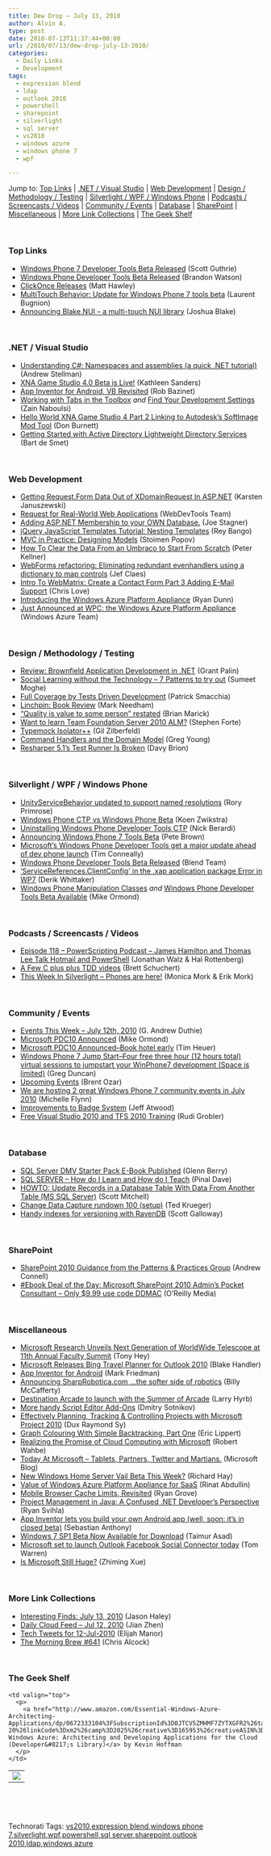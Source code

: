 ```yaml
---
title: Dew Drop – July 13, 2010
author: Alvin A.
type: post
date: 2010-07-13T11:37:44+00:00
url: /2010/07/13/dew-drop-july-13-2010/
categories:
  - Daily Links
  - Development
tags:
  - expression blend
  - ldap
  - outlook 2010
  - powershell
  - sharepoint
  - silverlight
  - sql server
  - vs2010
  - windows azure
  - windows phone 7
  - wpf

---
```

Jump to: [Top Links][1] | [.NET / Visual Studio][2] | [Web Development][3] | [Design / Methodology / Testing][4] | [Silverlight / WPF / Windows Phone][5] | [Podcasts / Screencasts / Videos][6] | [Community / Events][7] | [Database][8] | [SharePoint][9] | [Miscellaneous][10] | [More Link Collections][11] | [The Geek Shelf][12] 

&#160;

### <a name="top"></a>Top Links

  * [Windows Phone 7 Developer Tools Beta Released][13] (Scott Guthrie)
  * [Windows Phone Developer Tools Beta Released][14] (Brandon Watson)
  * [ClickOnce Releases][15] (Matt Hawley)
  * [MultiTouch Behavior: Update for Windows Phone 7 tools beta][16] (Laurent Bugnion)
  * [Announcing Blake.NUI &#8211; a multi-touch NUI library][17] (Joshua Blake)

&#160;

### <a name="dotnet"></a>.NET / Visual Studio

  * [Understanding C#: Namespaces and assemblies (a quick .NET tutorial)][18] (Andrew Stellman)
  * [XNA Game Studio 4.0 Beta is Live!][19] (Kathleen Sanders)
  * [App Inventor for Android, VB Revisited][20] (Rob Bazinet)
  * [Working with Tabs in the Toolbox][21] _and_&#160;[Find Your Development Settings][22] (Zain Naboulsi)
  * [Hello World XNA Game Studio 4 Part 2 Linking to Autodesk’s SoftImage Mod Tool][23] (Don Burnett)
  * [Getting Started with Active Directory Lightweight Directory Services][24] (Bart de Smet)

&#160;

### <a name="web"></a>Web Development

  * [Getting Request.Form Data Out of XDomainRequest In ASP.NET][25] (Karsten Januszewski)
  * [Request for Real-World Web Applications][26] (WebDevTools Team)
  * [Adding ASP.NET Membership to your OWN Database.][27] (Joe Stagner)
  * [jQuery JavaScript Templates Tutorial: Nesting Templates][28] (Rey Bango)
  * [MVC in Practice: Designing Models][29] (Stoimen Popov)
  * [How To Clear the Data From an Umbraco to Start From Scratch][30] (Peter Kellner)
  * [WebForms refactoring: Eliminating redundant evenhandlers using a dictionary to map controls][31] (Jef Claes)
  * [Intro To WebMatrix: Create a Contact Form Part 3 Adding E-Mail Support][32] (Chris Love)
  * [Introducing the Windows Azure Platform Appliance][33] (Ryan Dunn)
  * [Just Announced at WPC: the Windows Azure Platform Appliance][34] (Windows Azure Team)

&#160;

### <a name="design"></a>Design / Methodology / Testing

  * [Review: Brownfield Application Development in .NET][35] (Grant Palin)
  * [Social Learning without the Technology &#8211; 7 Patterns to try out][36] (Sumeet Moghe)
  * [Full Coverage by Tests Driven Development][37] (Patrick Smacchia)
  * [Linchpin: Book Review][38] (Mark Needham)
  * [“Quality is value to some person” restated][39] (Brian Marick)
  * [Want to learn Team Foundation Server 2010 ALM?][40] (Stephen Forte)
  * [Typemock Isolator++][41] (Gil Zilberfeld)
  * [Command Handlers and the Domain Model][42] (Greg Young)
  * [Resharper 5.1’s Test Runner Is Broken][43] (Davy Brion)

&#160;

### <a name="silverlight"></a>Silverlight / WPF / Windows Phone

  * [UnityServiceBehavior updated to support named resolutions][44] (Rory Primrose)
  * [Windows Phone CTP vs Windows Phone Beta][45] (Koen Zwikstra)
  * [Uninstalling Windows Phone Developer Tools CTP][46] (Nick Berardi)
  * [Announcing Windows Phone 7 Tools Beta][47] (Pete Brown)
  * [Microsoft&#8217;s Windows Phone Developer Tools get a major update ahead of dev phone launch][48] (Tim Conneally)
  * [Windows Phone Developer Tools Beta Released][49] (Blend Team)
  * [&#8216;ServiceReferences.ClientConfig&#8217; in the .xap application package Error in WP7][50] (Derik Whittaker)
  * [Windows Phone Manipulation Classes][51] _and_&#160;[Windows Phone Developer Tools Beta Available][52] (Mike Ormond)

&#160;

### <a name="podcasts"></a>Podcasts / Screencasts / Videos

  * [Episode 118 &#8211; PowerScripting Podcast &#8211; James Hamilton and Thomas Lee Talk Hotmail and PowerShell][53] (Jonathan Walz & Hal Rottenberg)
  * [A Few C plus plus TDD videos][54] (Brett Schuchert)
  * [This Week In Silverlight – Phones are here!][55] (Monica Mork & Erik Mork)

&#160;

### <a name="events"></a>Community / Events

  * [Events This Week – July 12th, 2010][56] (G. Andrew Duthie)
  * [Microsoft PDC10 Announced][57] (Mike Ormond)
  * [Microsoft PDC10 Announced–Book hotel early][58] (Tim Heuer)
  * [Windows Phone 7 Jump Start–Four free three hour (12 hours total) virtual sessions to jumpstart your WinPhone7 development (Space is limited)][59] (Greg Duncan)
  * [Upcoming Events][60] (Brent Ozar)
  * [We are hosting 2 great Windows Phone 7 community events in July 2010][61] (Michelle Flynn)
  * [Improvements to Badge System][62] (Jeff Atwood)
  * [Free Visual Studio 2010 and TFS 2010 Training][63] (Rudi Grobler)

&#160;

### <a name="db"></a>Database

  * [SQL Server DMV Starter Pack E-Book Published][64] (Glenn Berry)
  * [SQL SERVER – How do I Learn and How do I Teach][65] (Pinal Dave)
  * [HOWTO: Update Records in a Database Table With Data From Another Table (MS SQL Server)][66] (Scott Mitchell)
  * [Change Data Capture rundown 100 (setup)][67] (Ted Krueger)
  * [Handy indexes for versioning with RavenDB][68] (Scott Galloway)

&#160;

### <a name="sp"></a>SharePoint

  * [SharePoint 2010 Guidance from the Patterns & Practices Group][69] (Andrew Connell)
  * [#Ebook Deal of the Day: Microsoft SharePoint 2010 Admin&#8217;s Pocket Consultant &#8211; Only $9.99 use code DDMAC][70] (O&#8217;Reilly Media)

&#160;

### <a name="misc"></a>Miscellaneous

  * [Microsoft Research Unveils Next Generation of WorldWide Telescope at 11th Annual Faculty Summit][71] (Tony Hey)
  * [Microsoft Releases Bing Travel Planner for Outlook 2010][72] (Blake Handler)
  * [App Inventor for Android][73] (Mark Friedman)
  * [Announcing SharpRobotica.com &#8230;the softer side of robotics][74] (Billy McCafferty)
  * [Destination Arcade to launch with the Summer of Arcade][75] (Larry Hyrb)
  * [More handy Script Editor Add-Ons][76] (Dmitry Sotnikov)
  * [Effectively Planning, Tracking & Controlling Projects with Microsoft Project 2010][77] (Dux Raymond Sy)
  * [Graph Colouring With Simple Backtracking, Part One][78] (Eric Lippert)
  * [Realizing the Promise of Cloud Computing with Microsoft][79] (Robert Wahbe)
  * [Today At Microsoft – Tablets, Partners, Twitter and Martians.][80] (Microsoft Blog)
  * [New Windows Home Server Vail Beta This Week?][81] (Richard Hay)
  * [Value of Windows Azure Platform Appliance for SaaS][82] (Rinat Abdullin)
  * [Mobile Browser Cache Limits, Revisited][83] (Ryan Grove)
  * [Project Management in Java: A Confused .NET Developer’s Perspective][84] (Ryan Svihla)
  * [App Inventor lets you build your own Android app (well, soon: it&#8217;s in closed beta)][85] (Sebastian Anthony)
  * [Windows 7 SP1 Beta Now Available for Download][86] (Taimur Asad)
  * [Microsoft set to launch Outlook Facebook Social Connector today][87] (Tom Warren)
  * [Is Microsoft Still Huge?][88] (Zhiming Xue)

&#160;

### <a name="links"></a>More Link Collections

  * [Interesting Finds: July 13, 2010][89] (Jason Haley)
  * [Daily Cloud Feed &#8211; Jul 12, 2010][90] (Jian Zhen)
  * [Tech Tweets for 12-Jul-2010][91] (Elijah Manor)
  * [The Morning Brew #641][92] (Chris Alcock)

&#160;

### <a name="shelf"></a>The Geek Shelf

<table border="0" cellspacing="0" cellpadding="0">
  <tr>
    <td>
      <img data-recalc-dims="1" decoding="async" src="https://i0.wp.com/ecx.images-amazon.com/images/I/51HsD2X9goL._SL160_.jpg?w=660" />
    </td>
    
    <td valign="top">
      <p>
        <a href="http://www.amazon.com/Essential-Windows-Azure-Architecting-Applications/dp/0672333104%3FSubscriptionId%3D0JTCV5ZMHMF7ZYTXGFR2%26tag%3Dbrdicr-20%26linkCode%3Dxm2%26camp%3D2025%26creative%3D165953%26creativeASIN%3D0672333104">Essential Windows Azure: Architecting and Developing Applications for the Cloud (Developer&#8217;s Library)</a> by Kevin Hoffman
      </p>
    </td>
  </tr>
</table>



&#160;

<div style="padding-bottom: 0px; margin: 0px; padding-left: 0px; padding-right: 0px; display: inline; float: none; padding-top: 0px" id="scid:C16BAC14-9A3D-4c50-9394-FBFEF7A93539:5ea53d07-fa4e-4005-a6fd-296a8a6cf038" class="wlWriterEditableSmartContent">
  <!--dotnetkickit-->
</div>



&#160;

<div style="padding-bottom: 0px; margin: 0px; padding-left: 0px; padding-right: 0px; display: inline; float: none; padding-top: 0px" id="scid:0767317B-992E-4b12-91E0-4F059A8CECA8:c9561600-7a92-4718-b265-f6845ea44f44" class="wlWriterEditableSmartContent">
  Technorati Tags: <a href="http://technorati.com/tags/vs2010" rel="tag">vs2010</a>,<a href="http://technorati.com/tags/expression+blend" rel="tag">expression blend</a>,<a href="http://technorati.com/tags/windows+phone+7" rel="tag">windows phone 7</a>,<a href="http://technorati.com/tags/silverlight" rel="tag">silverlight</a>,<a href="http://technorati.com/tags/wpf" rel="tag">wpf</a>,<a href="http://technorati.com/tags/powershell" rel="tag">powershell</a>,<a href="http://technorati.com/tags/sql+server" rel="tag">sql server</a>,<a href="http://technorati.com/tags/sharepoint" rel="tag">sharepoint</a>,<a href="http://technorati.com/tags/outlook+2010" rel="tag">outlook 2010</a>,<a href="http://technorati.com/tags/ldap" rel="tag">ldap</a>,<a href="http://technorati.com/tags/windows+azure" rel="tag">windows azure</a>
</div>

 [1]: https://morningdew-bpc6g3a0fgaxdxcu.eastus2-01.azurewebsites.net/#top
 [2]: https://morningdew-bpc6g3a0fgaxdxcu.eastus2-01.azurewebsites.net/#dotnet
 [3]: https://morningdew-bpc6g3a0fgaxdxcu.eastus2-01.azurewebsites.net/#web
 [4]: https://morningdew-bpc6g3a0fgaxdxcu.eastus2-01.azurewebsites.net/#design
 [5]: https://morningdew-bpc6g3a0fgaxdxcu.eastus2-01.azurewebsites.net/#silverlight
 [6]: https://morningdew-bpc6g3a0fgaxdxcu.eastus2-01.azurewebsites.net/#podcasts
 [7]: https://morningdew-bpc6g3a0fgaxdxcu.eastus2-01.azurewebsites.net/#events
 [8]: https://morningdew-bpc6g3a0fgaxdxcu.eastus2-01.azurewebsites.net/#db
 [9]: https://morningdew-bpc6g3a0fgaxdxcu.eastus2-01.azurewebsites.net/#sp
 [10]: https://morningdew-bpc6g3a0fgaxdxcu.eastus2-01.azurewebsites.net/#misc
 [11]: https://morningdew-bpc6g3a0fgaxdxcu.eastus2-01.azurewebsites.net/#links
 [12]: https://morningdew-bpc6g3a0fgaxdxcu.eastus2-01.azurewebsites.net/#shelf
 [13]: http://weblogs.asp.net/scottgu/archive/2010/07/12/windows-phone-7-developer-tools-beta-released.aspx
 [14]: http://windowsteamblog.com/windows_phone/b/wpdev/archive/2010/07/12/windows-phone-developer-tools-beta-released.aspx
 [15]: http://blogs.msdn.com/b/codeplex/archive/2010/07/13/clickonce-releases.aspx
 [16]: http://feedproxy.google.com/~r/galasoft/~3/Bvfq_rPtUJI/multitouch-behavior-update-for-windows-phone-7-tools-beta.aspx
 [17]: http://nui.joshland.org/2010/07/announcing-blakenui-multi-touch-nui.html
 [18]: http://feeds.oreilly.com/~r/oreilly/news/~3/NfWJXL-YKWk/understanding-c-namespaces-and.html
 [19]: http://blogs.msdn.com/b/xna/archive/2010/07/12/xna-game-studio-4-0-beta-is-live.aspx
 [20]: http://feedproxy.google.com/~r/AccidentalTechnologist/~3/XipsS_lvk4M/
 [21]: http://feedproxy.google.com/~r/zainnab/~3/5Hgf5Zksguw/working-with-tabs-in-the-toolbox-vstiptool0054.aspx
 [22]: http://feedproxy.google.com/~r/zainnab/~3/q_Gku4zx2_A/find-your-development-settings-vstipenv0020.aspx
 [23]: http://feedproxy.google.com/~r/d4dotnet/~3/slH9opuYnSE/post.aspx
 [24]: http://community.bartdesmet.net/blogs/bart/archive/2010/07/12/getting-started-with-active-directory-lightweight-directory-services.aspx
 [25]: http://rhizohm.net/irhetoric/post/2010/07/12/Getting-RequestForm-Data-Out-of-XDomainRequest-In-ASPNET.aspx
 [26]: http://blogs.msdn.com/b/webdevtools/archive/2010/07/12/request-for-real-world-web-applications.aspx
 [27]: http://misfitgeek.com/blog/aspnet/adding-asp-net-membership-to-your-own-database/
 [28]: http://feedproxy.google.com/~r/reybango/zSyW/~3/gMpn9-3cHQM/
 [29]: http://feedproxy.google.com/~r/stoimenblog/~3/cJK1_P5xd1o/
 [30]: http://feedproxy.google.com/~r/Peterkellnernet/~3/MFm1AHstVJY/
 [31]: http://feedproxy.google.com/~r/DiaryOfAnetDeveloperByJefClaes/~3/wf0sYXm5_Wg/webforms-refactoring-eliminating.html
 [32]: http://professionalaspnet.com/archive/2010/07/12/Intro-To-WebMatrix_3A00_-Create-a-Contact-Form-Part-3-Adding-E_2D00_Mail-Support.aspx
 [33]: http://channel9.msdn.com/posts/dunnry/Introducing-the-Windows-Azure-Platform-Appliance/
 [34]: http://blogs.msdn.com/b/windowsazure/archive/2010/07/12/just-announced-at-wpc-the-windows-azure-platform-appliance.aspx
 [35]: http://grantpalin.com/2010/07/12/review-brownfield-application-development-in-net/
 [36]: http://feedproxy.google.com/~r/blogspot/sawZ/~3/IQWyt7s-Ets/social-learning-without-technology-7.html
 [37]: http://codebetter.com/blogs/patricksmacchia/archive/2010/07/13/full-coverage-by-tests-driven-development.aspx
 [38]: http://feedproxy.google.com/~r/MarkNeedham/~3/sIicq3CAJbc/
 [39]: http://www.exampler.com/blog/2010/07/12/quality-is-value-to-some-person-restated/
 [40]: http://feedproxy.google.com/~r/StephenFortesBlog/~3/ru8jOb_Kilw/PermaLink,guid,3285da52-8b4e-44ef-b2a0-299e1f3c88f7.aspx
 [41]: http://feedproxy.google.com/~r/Typemock/~3/dPv9x0N-uig/typemock-isolator.html
 [42]: http://codebetter.com/blogs/gregyoung/archive/2010/07/12/command-handlers-and-the-domain-model.aspx
 [43]: http://feedproxy.google.com/~r/davybrion/~3/HY9gxNXEDEk/
 [44]: http://feedproxy.google.com/~r/RoryPrimrose/~3/g2HFppzA6e8/post.aspx
 [45]: http://firstfloorsoftware.com/blog/windows-phone-ctp-vs-windows-phone-beta/
 [46]: http://feedproxy.google.com/~r/coderjournal/~3/D_ZCQF5rZr0/
 [47]: http://feedproxy.google.com/~r/PeteBrown/~3/AO-TaZeNapU/announcing-windows-phone-7-tools-beta
 [48]: http://feeds.betanews.com/~r/bn/~3/GF7llFK2MFE/1278964579
 [49]: http://blogs.msdn.com/b/expression/archive/2010/07/12/windows-phone-developer-tools-beta-released.aspx
 [50]: http://feedproxy.google.com/~r/Devlicious/~3/3kqXW8U1tnc/servicereferences-clientconfig-in-the-xap-application-package-error-in-wp7.aspx
 [51]: http://feedproxy.google.com/~r/mikeormond/~3/URioKy7kh4Q/windows-phone-manipulation-classes.aspx
 [52]: http://feedproxy.google.com/~r/mikeormond/~3/C9dhk_lPHo0/windows-phone-developer-tools-beta-available.aspx
 [53]: http://feedproxy.google.com/~r/Powerscripting/~3/WzBPY3AyuEc/episode_118_power_scripting_podcast_james_hamilton_and_thomas_lee_talk_hotmail_and_power_shell
 [54]: http://blog.objectmentor.com/articles/2010/07/12/a-few-c-plus-plus-tdd-videos
 [55]: http://feeds.sparklingclient.com/~r/SparklingClient/~3/ILzhU_gSgbY/
 [56]: http://blogs.msdn.com/b/gduthie/archive/2010/07/12/events-this-week-july-12th-2010.aspx
 [57]: http://feedproxy.google.com/~r/mikeormond/~3/mpAOlQOm5Y8/microsoft-pdc10-announced.aspx
 [58]: http://feeds.timheuer.com/~r/timheuer/~3/HX8K1eHs8Q0/microsoft-pdc-10-announced-hotel-tips.aspx
 [59]: http://coolthingoftheday.blogspot.com/2010/07/windows-phone-7-jump-startfour-free.html
 [60]: http://www.brentozar.com/archive/2010/07/upcoming-events-2/
 [61]: http://consultingblogs.emc.com/michelleflynn/archive/2010/07/12/we-are-hosting-2-great-windows-phone-7-events-in-july-2010.aspx
 [62]: http://blog.stackoverflow.com/2010/07/improvements-to-badge-system/
 [63]: http://feedproxy.google.com/~r/RudiGroblerInTheCloud/~3/-vZVZRGu5Jk/free-visual-studio-2010-and-tfs-2010-training
 [64]: http://www.sqlservercentral.com/blogs/glennberry/archive/2010/07/12/sql-server-dmv-starter-pack-e_2D00_book-published.aspx
 [65]: http://blog.sqlauthority.com/2010/07/13/sql-server-how-do-i-learn-and-how-do-i-teach/
 [66]: http://feedproxy.google.com/~r/ScottOnWriting/~3/6KGjRAEUrBw/howto-update-records-in-a-database-table-with-data-from-another-table-ms-sql-server.aspx
 [67]: http://blogs.lessthandot.com/index.php/DataMgmt/DBAdmin/change-data-capture-sql-server-08
 [68]: http://feedproxy.google.com/~r/mostlylucid/XRDO/~3/gOYnuluiHg8/handy-indexes-for-versioning-with-ravendb.aspx
 [69]: http://feedproxy.google.com/~r/AndrewConnell/~3/i9aOoL5vlQk/sharepoint-2010-guidance-from-the-patterns-amp-practices-group.aspx
 [70]: http://feeds.oreilly.com/~r/oreilly/news/~3/zOKMbYX9EUk/
 [71]: http://research.microsoft.com/en-us/news/headlines/wwtblog-071210.aspx
 [72]: http://bhandler.spaces.live.com/Blog/cns!70F64BC910C9F7F3!8905.entry
 [73]: http://feedproxy.google.com/~r/blogspot/MKuf/~3/HDNW944d3_g/app-inventor-for-android.html
 [74]: http://feedproxy.google.com/~r/Devlicious/~3/K0u46VuehvE/announcing-sharprobotica-com-for-the-softer-side-of-robotics.aspx
 [75]: http://feedproxy.google.com/~r/MajorNelson/~3/3Skl9ZsuUx8/destination-arcade-to-launch-with-the-summer-of-arcade.aspx
 [76]: http://dmitrysotnikov.wordpress.com/2010/07/12/more-handy-script-editor-add-ons/
 [77]: http://feedproxy.google.com/~r/Meetdux/~3/7ZxYnDTRGVs/Plan=Track-Control-with-Microsoft-Project-2010.aspx
 [78]: http://blogs.msdn.com/b/ericlippert/archive/2010/07/12/graph-colouring-with-simple-backtracking-part-one.aspx
 [79]: http://blogs.technet.com/b/microsoft_blog/archive/2010/07/12/realizing-the-promise-of-cloud-with-microsoft.aspx
 [80]: http://blogs.technet.com/b/microsoft_blog/archive/2010/07/13/today-at-microsoft-tablets-partners-twitter-and-martians.aspx
 [81]: http://www.windowsobserver.com/2010/07/12/new-windows-home-server-vail-beta-this-week/
 [82]: http://feeds.abdullin.com/~r/RinatAbdullin/~3/a4iUEZihOeM/value-of-windows-azure-platform-appliance-for-saas.html
 [83]: http://feeds.yuiblog.com/~r/YahooUserInterfaceBlog/~3/_3aO3yca8zc/
 [84]: http://feedproxy.google.com/~r/LosTechies/~3/TyG_IvKEU0Y/project-management-in-java-a-confused-net-developer-s-perspective.aspx
 [85]: http://www.pheedcontent.com/click.phdo?i=585d15bdf8908c53c40bf43ad31e17fc
 [86]: http://feedproxy.google.com/~r/RedmondPie/~3/L8WKwb0SnqM/
 [87]: http://www.neowin.net/news/microsoft-set-to-launch-outlook-facebook-social-connector-today
 [88]: http://blogs.msdn.com/b/zxue/archive/2010/07/12/is-microsoft-still-huge.aspx
 [89]: http://jasonhaley.com/blog/post.aspx?id=ede18802-81c6-4046-a26f-4165ee22d2f9
 [90]: http://feedproxy.google.com/~r/onsaas/~3/Pg4Ux1qfMXY/
 [91]: http://elijahmanor.com/webdevdotnet/post.aspx?id=cee812d7-a01a-44c6-96cd-c37fb9ed21b9
 [92]: http://feedproxy.google.com/~r/ReflectivePerspective/~3/BVZneG5kask/